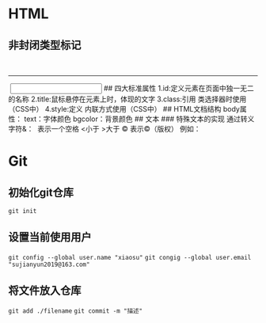 # HTML
## 非封闭类型标记
<br/>
<hr/>
<img/>
<input/>
## 四大标准属性
1.id:定义元素在页面中独一无二的名称
2.title:鼠标悬停在元素上时，体现的文字
3.class:引用 类选择器时使用（CSS中）
4.style:定义 内联方式使用（CSS中）
## HTML文档结构
<!DOCTYPE html> <!--文档版本声明 -->
<html> <!--html根标记 -->
	<head>
		<meta charset="utf-8">
		<title></title>
	</head>
	<body>
	</body>
</html>
body属性：
	text：字体颜色
	bgcolor：背景颜色
## 文本
### 特殊文本的实现
通过转义字符&：
	&nbsp;表示一个空格
	&lt;小于
	&gt;大于
	&copy; 表示©（版权）
	例如：
	
# Git
## 初始化git仓库
`git init`
## 设置当前使用用户
`git config --global user.name "xiaosu"`
`git congig --global user.email "sujianyun2019@163.com"`
## 将文件放入仓库
`git add ./filename`
`git commit -m "描述"`
